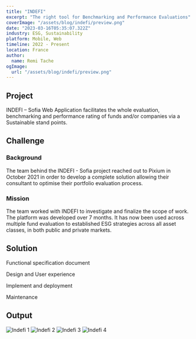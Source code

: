 ```yaml
---
title: "INDEFI"
excerpt: "The right tool for Benchmarking and Performance Evaluations"
coverImage: "/assets/blog/indefi/preview.png"
date: "2023-03-16T05:35:07.322Z"
industry: ESG, Sustainability
platform: Mobile, Web
timeline: 2022 - Present
location: France
author:
  name: Remi Tache
ogImage:
  url: "/assets/blog/indefi/preview.png"
---
```


## Project

INDEFI – Sofia Web Application facilitates the whole evaluation, benchmarking and performance rating of funds and/or companies via a Sustainable stand points.

## Challenge

### Background

The team behind the INDEFI - Sofia project reached out to Pixium in October 2021 in order to develop a complete solution allowing their consultant to optimise their portfolio evaluation process. 

### Mission

The team worked with INDEFI to investigate and finalize the scope of work. The platform was developed over 7 months. It has now been used across multiple fund evaluation to established ESG strategies across all asset classes, in both public and private markets.

## Solution

Functional specification document

Design and User experience

Implement and deployment

Maintenance

## Output

<div class="grid grid-cols-1 md:grid-cols-2 lg:grid-cols-3 gap-4">
  <img src="/assets/blog/indefi/img1.jpg" alt="Indefi 1" title="Indefi image">
  <img src="/assets/blog/indefi/img2.jpg" alt="Indefi 2" title="Indefi image">
  <img src="/assets/blog/indefi/img3.jpg" alt="Indefi 3" title="Indefi image">
  <img src="/assets/blog/indefi/img4.jpg" alt="Indefi 4" title="Indefi image">
</div>